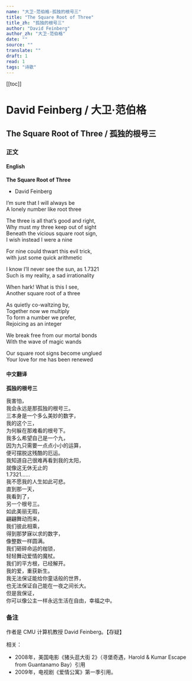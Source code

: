 ```yaml
---
name: "大卫·范伯格-孤独的根号三"
title: "The Square Root of Three"
title_zh: "孤独的根号三"
author: "David Feinberg"
author_zh: "大卫·范伯格"
date: ""
source: ""
translate: ""
draft: 1
read: 1
tags: "诗歌"
---
```


[[toc]]

# David Feinberg / 大卫·范伯格

## The Square Root of Three / 孤独的根号三

### 正文

<!-- tabs:start -->

#### **English**

**The Square Root of Three**  
- David Feinberg  

I’m sure that I will always be  
A lonely number like root three  

The three is all that’s good and right,  
Why must my three keep out of sight  
Beneath the vicious square root sign,  
I wish instead I were a nine  

For nine could thwart this evil trick,  
with just some quick arithmetic  

I know I’ll never see the sun, as 1.7321  
Such is my reality, a sad irrationality  

When hark! What is this I see,  
Another square root of a three  

As quietly co-waltzing by,  
Together now we multiply  
To form a number we prefer,  
Rejoicing as an integer  

We break free from our mortal bonds  
With the wave of magic wands  

Our square root signs become unglued  
Your love for me has been renewed  

#### **中文翻译**

**孤独的根号三**  

我害怕，  
我会永远是那孤独的根号三。  
三本身是一个多么美妙的数字，  
我的这个三，  
为何躲在那难看的根号下。  
我多么希望自己是一个九，  
因为九只需要一点点小小的运算，  
便可摆脱这残酷的厄运。  
我知道自己很难再看到我的太阳，  
就像这无休无止的  
1.7321……  
我不愿我的人生如此可悲。  
直到那一天，  
我看到了，  
另一个根号三。  
如此美丽无瑕，  
翩翩舞动而来，  
我们彼此相乘，  
得到那梦寐以求的数字，  
像整数一样圆满。  
我们砸碎命运的枷锁，  
轻轻舞动爱情的魔杖。  
我们的平方根，已经解开。  
我的爱，重获新生。  
我无法保证能给你童话般的世界，  
也无法保证自己能在一夜之间长大。  
但是我保证，  
你可以像公主一样永远生活在自由，幸福之中。  

<!-- tabs:end -->

### 备注

作者是 CMU 计算机教授 David Feinberg。【存疑】

相关：
- 2008年，美国电影《猪头逛大街 2》（寻堡奇遇，Harold & Kumar Escape from Guantanamo Bay）引用
- 2009年，电视剧《爱情公寓》第一季引用。
